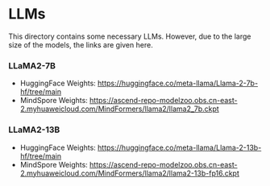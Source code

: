 # LLMs

This directory contains some necessary LLMs. However, due to the large size of the models, the links are given here.

### LLaMA2-7B
- HuggingFace Weights: https://huggingface.co/meta-llama/Llama-2-7b-hf/tree/main
- MindSpore Weights: https://ascend-repo-modelzoo.obs.cn-east-2.myhuaweicloud.com/MindFormers/llama2/llama2_7b.ckpt

### LLaMA2-13B
- HuggingFace Weights: https://huggingface.co/meta-llama/Llama-2-13b-hf/tree/main
- MindSpore Weights: https://ascend-repo-modelzoo.obs.cn-east-2.myhuaweicloud.com/MindFormers/llama2/llama2-13b-fp16.ckpt
